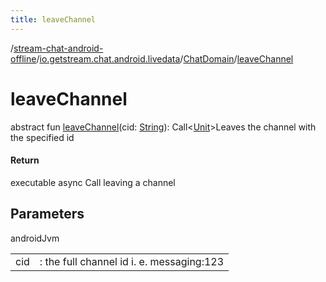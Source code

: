 ```yaml
---
title: leaveChannel
---
```

/[stream-chat-android-offline](../../index.md)/[io.getstream.chat.android.livedata](../index.md)/[ChatDomain](index.md)/[leaveChannel](leaveChannel.md)  
  
  
  
# leaveChannel  
abstract fun [leaveChannel](leaveChannel.md)(cid: [String](https://kotlinlang.org/api/latest/jvm/stdlib/kotlin/-string/index.html)): Call&lt;[Unit](https://kotlinlang.org/api/latest/jvm/stdlib/kotlin/-unit/index.html)&gt;Leaves the channel with the specified id  
  
#### Return  
executable async Call leaving a channel  
  
## Parameters  
  
androidJvm  
  
| | |
|---|---|
| <a name="io.getstream.chat.android.livedata/ChatDomain/leaveChannel/#kotlin.String/PointingToDeclaration/"></a>cid| <a name="io.getstream.chat.android.livedata/ChatDomain/leaveChannel/#kotlin.String/PointingToDeclaration/"></a>: the full channel id i. e. messaging:123|
  

